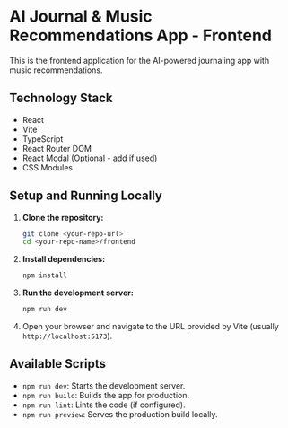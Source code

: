# AI Journal & Music Recommendations App - Frontend

This is the frontend application for the AI-powered journaling app with music recommendations.

## Technology Stack

*   React
*   Vite
*   TypeScript
*   React Router DOM
*   React Modal (Optional - add if used)
*   CSS Modules

## Setup and Running Locally

1.  **Clone the repository:**
    ```bash
    git clone <your-repo-url>
    cd <your-repo-name>/frontend
    ```

2.  **Install dependencies:**
    ```bash
    npm install
    ```

3.  **Run the development server:**
    ```bash
    npm run dev
    ```

4.  Open your browser and navigate to the URL provided by Vite (usually `http://localhost:5173`).

## Available Scripts

*   `npm run dev`: Starts the development server.
*   `npm run build`: Builds the app for production.
*   `npm run lint`: Lints the code (if configured).
*   `npm run preview`: Serves the production build locally.
